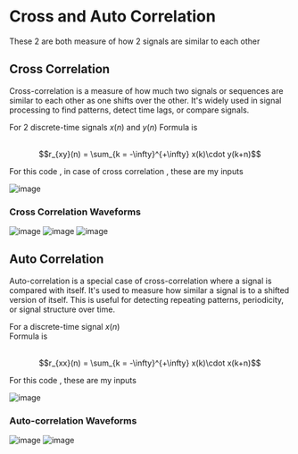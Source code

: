 # Cross and Auto Correlation 
These 2 are both measure of how 2 signals are similar to each other

## Cross Correlation 
Cross-correlation is a measure of how much two signals or sequences are similar to each other as one shifts over the other. 
It's widely used in signal processing to find patterns, detect time lags, or compare signals.

For 2 discrete-time signals $x(n)$ and $y(n)$ 
Formula is <br><br>

$$r_{xy}(n) = \sum_{k = -\infty}^{+\infty} x(k)\cdot y(k+n)$$

For this code , in case of cross correlation , these are my inputs 

![image](https://github.com/user-attachments/assets/0dffc684-d948-49ce-ac33-8360110b4638)

### Cross Correlation Waveforms

![image](https://github.com/user-attachments/assets/07824a0f-d453-446b-8765-38948d5eb107)
![image](https://github.com/user-attachments/assets/0a6f8a24-3b87-4a3b-a3f4-1b2451790648)
![image](https://github.com/user-attachments/assets/0c447201-b07c-4b1e-b842-3aa1b7017ca0)

## Auto Correlation 

Auto-correlation is a special case of cross-correlation where a signal is compared with itself. 
It's used to measure how similar a signal is to a shifted version of itself. This is useful for detecting repeating patterns, periodicity, or signal structure over time.

For a discrete-time signal $x(n)$  
Formula is <br><br>

$$r_{xx}(n) = \sum_{k = -\infty}^{+\infty} x(k)\cdot x(k+n)$$

For this code , these are my inputs 

![image](https://github.com/user-attachments/assets/690ae325-5267-4fde-a322-f4e17964aea4)

### Auto-correlation Waveforms

![image](https://github.com/user-attachments/assets/1610acdb-8955-4566-b0fc-74fde7c1f94a)
![image](https://github.com/user-attachments/assets/68519958-7d6b-45d4-978c-39496410f7de)
